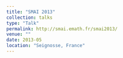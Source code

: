 ```yaml
---
title: "SMAI 2013"
collection: talks
type: "Talk"
permalink: http://smai.emath.fr/smai2013/
venue: ""
date: 2013-05
location: "Seignosse, France"
---
```



